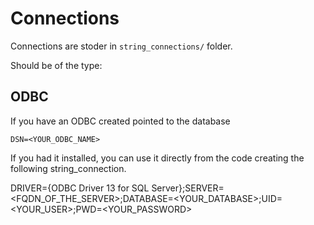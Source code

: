 # Connections

Connections are stoder in `string_connections/` folder.

Should be of the type:

## ODBC 

If you have an ODBC created pointed to the database

    DSN=<YOUR_ODBC_NAME>

If you had it installed, you can use it directly from the code creating the following string_connection.

DRIVER={ODBC Driver 13 for SQL Server};SERVER=<FQDN_OF_THE_SERVER>;DATABASE=<YOUR_DATABASE>;UID=<YOUR_USER>;PWD=<YOUR_PASSWORD>

